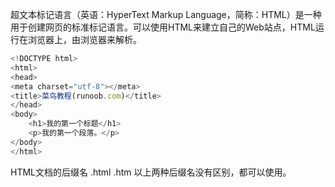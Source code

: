 超文本标记语言（英语：HyperText Markup Language，简称：HTML）是一种用于创建网页的标准标记语言。可以使用HTML来建立自己的Web站点，HTML运行在浏览器上，由浏览器来解析。

```js
<!DOCTYPE html>
<html>
<head>
<meta charset="utf-8"></meta>
<title>菜鸟教程(runoob.com)</title>
</head>
<body>
    <h1>我的第一个标题</h1>
    <p>我的第一个段落。</p>
</body>
</html>
```

HTML文档的后缀名
.html
.htm
以上两种后缀名没有区别，都可以使用。